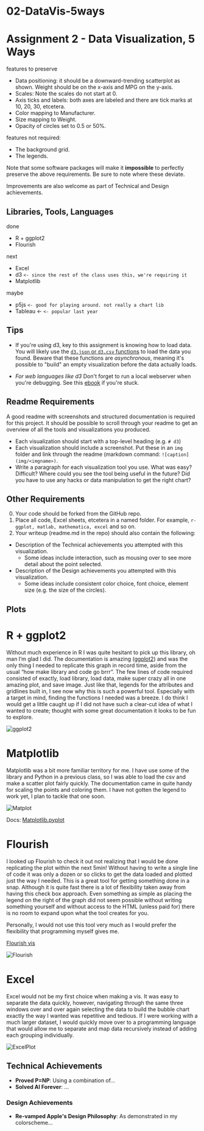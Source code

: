 # 02-DataVis-5ways

Assignment 2 - Data Visualization, 5 Ways  
===

features to preserve

- Data positioning: it should be a downward-trending scatterplot as shown.  Weight should be on the x-axis and MPG on the y-axis.
- Scales: Note the scales do not start at 0.
- Axis ticks and labels: both axes are labeled and there are tick marks at 10, 20, 30, etcetera.
- Color mapping to Manufacturer.
- Size mapping to Weight.
- Opacity of circles set to 0.5 or 50%.

features not required:

- The background grid.
- The legends.

Note that some software packages will make it **impossible** to perfectly preserve the above requirements. 
Be sure to note where these deviate.

Improvements are also welcome as part of Technical and Design achievements.

Libraries, Tools, Languages
---

done

- R + ggplot2
- Flourish

next

- Excel
- d3 `<- since the rest of the class uses this, we're requiring it`
- Matplotlib

maybe

- p5js `<- good for playing around. not really a chart lib`
- Tableau <- `<- popular last year`

Tips
---

- If you're using d3, key to this assignment is knowing how to load data.
You will likely use the [`d3.json` or `d3.csv` functions](https://github.com/mbostock/d3/wiki/Requests) to load the data you found.
Beware that these functions are *asynchronous*, meaning it's possible to "build" an empty visualization before the data actually loads.

- *For web languages like d3* Don't forget to run a local webserver when you're debugging.
See this [ebook](http://chimera.labs.oreilly.com/books/1230000000345/ch04.html#_setting_up_a_web_server) if you're stuck.


Readme Requirements
---

A good readme with screenshots and structured documentation is required for this project. 
It should be possible to scroll through your readme to get an overview of all the tools and visualizations you produced.

- Each visualization should start with a top-level heading (e.g. `# d3`)
- Each visualization should include a screenshot. Put these in an `img` folder and link through the readme (markdown command: `![caption](img/<imgname>)`.
- Write a paragraph for each visualization tool you use. What was easy? Difficult? Where could you see the tool being useful in the future? Did you have to use any hacks or data manipulation to get the right chart?

Other Requirements
---

0. Your code should be forked from the GitHub repo.
1. Place all code, Excel sheets, etcetera in a named folder. For example, `r-ggplot, matlab, mathematica, excel` and so on.
2. Your writeup (readme.md in the repo) should also contain the following:

- Description of the Technical achievements you attempted with this visualization.
  - Some ideas include interaction, such as mousing over to see more detail about the point selected.
- Description of the Design achievements you attempted with this visualization.
  - Some ideas include consistent color choice, font choice, element size (e.g. the size of the circles).

Plots
---

# R + ggplot2

Without much experience in R I was quite hesitant to pick up this library, oh man I’m glad I did. The documentation is amazing (<a href=https://ggplot2.tidyverse.org/reference/index.html>ggplot2</a>) and was the only thing I needed to replicate this graph in record time, aside from the usual “how make library and code go brrr”. The few lines of code required consisted of exactly, load library, load data, make super crazy all in one amazing plot, and save image. Just like that, legends for the attributes and gridlines built in, I see now why this is such a powerful tool. Especially with a target in mind, finding the functions I needed was a breeze. I do think I would get a little caught up if I did not have such a clear-cut idea of what I wanted to create; thought with some great documentation it looks to be fun to explore.

![ggplot2](img/Rggplot2.png)

# Matplotlib

Matplotlib was a bit more familiar territory for me. I have use some of the library and Python in a previous class, so I was able to load the csv and make a scatter plot fairly quickly. The documentation came in quite handy for scaling the points and coloring them. I have not gotten the legend to work yet, I plan to tackle that one soon.

![Matplot](img/MatPlot_1.png)

Docs: <a href="https://matplotlib.org/api/_as_gen/matplotlib.pyplot.html" target="_blank">Matplotlib.pyplot</a>

# Flourish

I looked up Flourish to check it out not realizing that I would be done replicating the plot within the next 5min! Without having to write a single line of code it was only a dozen or so clicks to get the data loaded and plotted just the way I needed. This is a great tool for getting something done in a snap. Although it is quite fast there is a lot of flexibility taken away from having this check box approach. Even something as simple as placing the legend on the right of the graph did not seem possible without writing something yourself and without access to the HTML (unless paid for) there is no room to expand upon what the tool creates for you.

Personally, I would not use this tool very much as I would prefer the flexibility that programming myself gives me.

<a href="https://public.flourish.studio/visualisation/5258253/" target="_blank">Flourish vis</a>

![Flourish](img/5waysFlourish.png)

# Excel

Excel would not be my first choice when making a vis. It was easy to separate the data quickly, however, navigating through the same three windows over and over again selecting the data to build the bubble chart exactly the way I wanted was repetitive and tedious. If I were working with a much larger dataset, I would quickly move over to a programming language that would allow me to separate and map data recursively instead of adding each grouping individually.

![ExcelPlot](img/ExcelPlot.png)


## Technical Achievements
- **Proved P=NP**: Using a combination of...
- **Solved AI Forever**: ...

### Design Achievements
- **Re-vamped Apple's Design Philosophy**: As demonstrated in my colorscheme...
